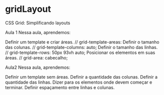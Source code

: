 # gridLayout
CSS Grid: Simplificando layouts


Aula 1
Nessa aula, aprendemos:

Definir um template e criar áreas.       // grid-template-areas:
Definir o tamanho das colunas.           // grid-template-columns: auto;
Definir o tamanho das linhas.            //  grid-template-rows: 50px 93vh auto;
Posicionar os elementos em suas áreas.   // grid-area: cabecalho; 


Aula2 
Nessa aula, aprendemos:

Definir um template sem áreas.
Definir a quantidade das colunas.
Definir a quantidade das linhas.
Dizer para os elementos onde devem começar e terminar.
Definir espaçamento entre linhas e colunas.